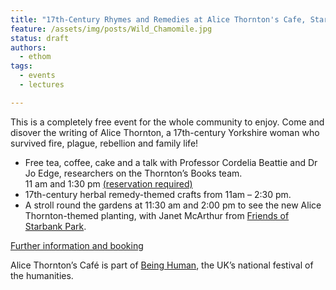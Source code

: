 ```yaml
---
title: "17th-Century Rhymes and Remedies at Alice Thornton's Cafe, Starbank Park"
feature: /assets/img/posts/Wild_Chamomile.jpg 
status: draft
authors:
  - ethom
tags:
  - events
  - lectures

---
```

This is a completely free event for the whole community to enjoy. Come and disover the writing of Alice Thornton, a 17th-century Yorkshire woman who survived fire, plague, rebellion and family life!


* Free tea, coffee, cake and a talk with Professor Cordelia Beattie and Dr Jo Edge, researchers on the Thornton’s Books team.  
11 am and 1:30 pm [(reservation required)](https://www.beinghumanfestival.org/events/alice-thorntons-cafe) 
* 17th-century herbal remedy-themed crafts from 11am – 2:30 pm.
* A stroll round the gardens at 11:30 am and 2:00 pm to see the new Alice Thornton-themed planting, with Janet McArthur from [Friends of Starbank Park](https://friendsofstarbankpark.org/).

[Further information and booking](https://www.beinghumanfestival.org/events/alice-thorntons-cafe)

Alice Thornton’s Café is part of [Being Human](https://www.beinghumanfestival.org/), the UK’s national festival of the humanities.

